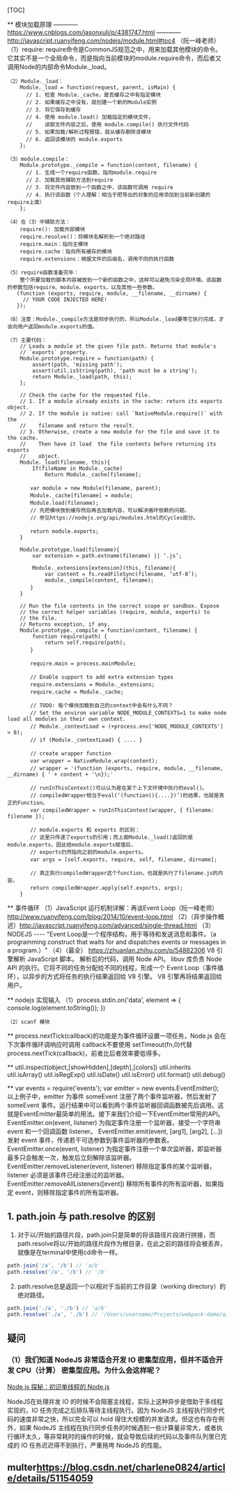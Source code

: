 [TOC]

** 模块加载原理
        ———— https://www.cnblogs.com/jasonxuli/p/4381747.html
        ———— http://javascript.ruanyifeng.com/nodejs/module.html#toc4 （阮一峰老师）
    （1）require:
        require命令是CommonJS规范之中，用来加载其他模块的命令。它其实不是一个全局命令，而是指向当前模块的module.require命令，而后者又调用Node的内部命令Module._load。

    （2）Module._load：
        Module._load = function(request, parent, isMain) {
          // 1. 检查 Module._cache，是否缓存之中有指定模块
          // 2. 如果缓存之中没有，就创建一个新的Module实例
          // 3. 将它保存到缓存
          // 4. 使用 module.load() 加载指定的模块文件，
          //    读取文件内容之后，使用 module.compile() 执行文件代码
          // 5. 如果加载/解析过程报错，就从缓存删除该模块
          // 6. 返回该模块的 module.exports
        };
    
    （3）module.compile：
        Module.prototype._compile = function(content, filename) {
          // 1. 生成一个require函数，指向module.require
          // 2. 加载其他辅助方法到require
          // 3. 将文件内容放到一个函数之中，该函数可调用 require
          // 4. 执行该函数（个人理解：相当于把导出的对象的应用添加到当前新创建的require上面）
        };
    
    （4）在（3）中辅助方法：
        require(): 加载外部模块
        require.resolve()：将模块名解析到一个绝对路径
        require.main：指向主模块
        require.cache：指向所有缓存的模块
        require.extensions：根据文件的后缀名，调用不同的执行函数
    
    （5）require函数准备完毕：
        整个所要加载的脚本内容被放到一个新的函数之中，这样可以避免污染全局环境。该函数的参数包括require、module、exports，以及其他一些参数。
       (function (exports, require, module, __filename, __dirname) {
         // YOUR CODE INJECTED HERE!
       });
    
    （6）注意：Module._compile方法是同步执行的，所以Module._load要等它执行完成，才会向用户返回module.exports的值。
    
    （7）主要代码：
        // Loads a module at the given file path. Returns that module's
        // `exports` property.
        Module.prototype.require = function(path) {
            assert(path, 'missing path');
            assert(util.isString(path), 'path must be a string');
            return Module._load(path, this);
        };
    
        // Check the cache for the requested file.
        // 1. If a module already exists in the cache: return its exports object.
        // 2. If the module is native: call `NativeModule.require()` with the
        //    filename and return the result.
        // 3. Otherwise, create a new module for the file and save it to the cache.
        //    Then have it load  the file contents before returning its exports
        //    object.
        Module._load(filename, this){
            If(fileName in Module._cache)
                Return Module._cache[filename];
    
        　　var module = new Module(filename, parent);
        　　Module._cache[filename] = module;
        　　Module.load(filename);
        　　// 先把模块放到缓存然后再去加载内容，可以解决循环依赖的问题。
        　　// 参见https://nodejs.org/api/modules.html的Cycles部分。
    
        　　return module.exports;
        }
    
        Module.prototype.load(filename){
            var extension = path.extname(filename) || ‘.js’;
    
            Module._extensions[extension](this, filename){
                var content = fs.readFileSync(filename, ‘utf-8’);
                module._compile(content, filename);
        　　}
        }
    
        // Run the file contents in the correct scope or sandbox. Expose
        // the correct helper variables (require, module, exports) to
        // the file.
        // Returns exception, if any.
        Module.prototype._compile = function(content, filename) {
            function require(path) {
                return self.require(path);
        　　}
    
        　　require.main = process.mainModule;
    
        　　// Enable support to add extra extension types
        　　require.extensions = Module._extensions;
        　　require.cache = Module._cache;
    
        　　// TODO: 每个模块加载到自己的context中会有什么不同？
        　　// Set the environ variable NODE_MODULE_CONTEXTS=1 to make node load all modules in their own context.
        　　// Module._contextLoad = (+process.env['NODE_MODULE_CONTEXTS'] > 0);
        　　// if (Module._contextLoad) { .... }
    
        　　// create wrapper function
        　　var wrapper = NativeModule.wrap(content);
        　　// wrapper = '(function (exports, require, module, __filename, __dirname) { ' + content + '\n});'
    
        　　// runInThisContext()可以认为是在某个上下文环境中执行的eval()。
        　　// compiledWrapper相当于eval(‘(function(){....})’)的结果，也就是真正的Function。
        　　var compiledWrapper = runInThisContext(wrapper, { filename: filename });
    
        　　// module.exports 和 exports 的区别：
        　　// 这里只传递了exports的引用；而上面Module._load()返回的是module.exports，因此给module.exports赋值后，
        　　// exports仍然指向之前的module.exports。
        　　var args = [self.exports, require, self, filename, dirname];
    
        　　// 真正执行compiledWrapper这个function，也就是执行了filename.js的内容。
        　　return compiledWrapper.apply(self.exports, args);
        }



** 事件循环
    （1）JavaScript 运行机制详解：再谈Event Loop（阮一峰老师）http://www.ruanyifeng.com/blog/2014/10/event-loop.html
    （2）（异步操作概述）http://javascript.ruanyifeng.com/advanced/single-thread.html
    （3） NODEJS ---- "Event Loop是一个程序结构，用于等待和发送消息和事件。（a programming construct that waits for and dispatches events or messages in a program.）"
    （4）（最全） https://zhuanlan.zhihu.com/p/54882306
        V8 引擎解析 JavaScript 脚本。
        解析后的代码，调用 Node API。
        libuv 库负责 Node API 的执行。它将不同的任务分配给不同的线程，形成一个 Event Loop（事件循环），以异步的方式将任务的执行结果返回给 V8 引擎。
        V8 引擎再将结果返回给用户。



** nodejs 实现输入
    （1）process.stdin.on('data', element => {
          console.log(element.toString());
        })

    （2）scanf 模块


** process.nextTick(callback)的功能是为事件循环设置一项任务，Node.js 会在下次事件循环调响应时调用 callback不要使用 setTimeout(fn,0)代替 process.nextTick(callback)，前者比后者效率要低得多。


** util.inspect(object,[showHidden],[depth],[colors])
    util.inherits
    util.isArray()
    util.isRegExp()
    util.isDate()
    util.isError()
    util.format()
    util.debug()

** var events = require('events');
   var emitter = new events.EventEmitter();
   以上例子中，emitter 为事件 someEvent 注册了两个事件监听器，然后发射了
   someEvent 事件。运行结果中可以看到两个事件监听器回调函数被先后调用。这就是EventEmitter最简单的用法。接下来我们介绍一下EventEmitter常用的API。
   EventEmitter.on(event, listener) 为指定事件注册一个监听器，接受一个字符串 event 和一个回调函数 listener。
   EventEmitter.emit(event, [arg1], [arg2], [...]) 发射 event 事件，传递若干可选参数到事件监听器的参数表。
   EventEmitter.once(event, listener) 为指定事件注册一个单次监听器，即监听器最多只会触发一次，触发后立刻解除该监听器。
   EventEmitter.removeListener(event, listener) 移除指定事件的某个监听器，listener 必须是该事件已经注册过的监听器。
   EventEmitter.removeAllListeners([event]) 移除所有事件的所有监听器，如果指定 event，则移除指定事件的所有监听器。



## 1. path.join 与 path.resolve 的区别 ##

1. 对于以/开始的路径片段，path.join只是简单的将该路径片段进行拼接，而path.resolve将以/开始的路径片段作为根目录，在此之前的路径将会被丢弃，就像是在terminal中使用cd命令一样。

```js
path.join('/a', '/b') // 'a/b'
path.resolve('/a', '/b') // '/b'
```

 

2. path.resolve总是返回一个以相对于当前的工作目录（working directory）的绝对路径。

```js
path.join('./a', './b') // 'a/b'
path.resolve('./a', './b') // '/Users/username/Projects/webpack-demo/a/b'
```

## 疑问 ##

### （1）我们知道 NodeJS 非常适合开发 IO 密集型应用，但并不适合开发 CPU（计算） 密集型应用。为什么会这样呢？ ###

[Node.js 探秘：初识单线程的 Node.js](<http://taobaofed.org/blog/2015/10/29/deep-into-node-1/>)

NodeJS在处理并发 IO 的时候不会阻塞主线程，实际上这种异步是借助于多线程实现的，IO 任务完成之后排队等待主线程执行。因为 NodeJS 主线程执行同步代码的速度非常之快，所以完全可以 hold 得住大规模的并发请求。但这也有存在例外，如果 NodeJS 主线程在执行同步任务的时候遇到一些计算量非常大，或者执行循环太久，等非常耗时的操作的时候，就会导致后续的代码以及事件队列里已完成的 IO 任务迟迟得不到执行，严重拖垮 NodeJS 的性能。

## multer<https://blog.csdn.net/charlene0824/article/details/51154059> ##